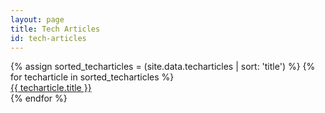 ```yaml
---
layout: page
title: Tech Articles
id: tech-articles
---
```


<section class="techblogs-flex-layout">
<div class="flex-container">
{% assign sorted_techarticles = (site.data.techarticles | sort: 'title') %}
{% for techarticle in sorted_techarticles %}
<div class="DataSpec"><a class="DataSpec-blog" href="{{ techarticle.url }}">{{ techarticle.title }}</a></div>
{% endfor %}
</div>
</section>
